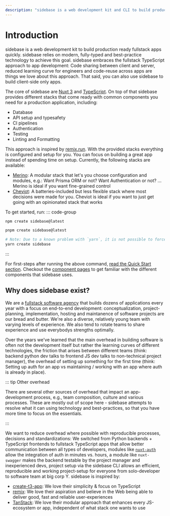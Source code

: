 ```yaml
---
description: "sidebase is a web development kit and CLI to build production ready fullstack apps quickly. This page offers a broad introduction of the CLI."
---
```

# Introduction

sidebase is a web development kit to build production ready fullstack apps quickly. sidebase relies on modern, fully-typed and best-practice technology to achieve this goal. sidebase embraces the fullstack TypeScript approach to app development: Code sharing between client and server, reduced learning curve for engineers and code-reuse across apps are things we love about this approach. That said, you can also use sidebase to build client-side only apps.

The core of sidebase are [Nuxt 3](https://nuxt.com/) and [TypeScript](https://www.typescriptlang.org/). On top of that sidebase provides different stacks that come ready with common components you need for a production application, including:
- Database
- API setup and typesafety
- CI pipelines
- Authentication
- Testing
- Linting and Formatting

This approach is inspired by [remix.run](https://remix.run). With the provided stacks everything is configured and setup for you. You can focus on building a great app instead of spending time on setup. Currently, the following stacks are available:
- [Merino](/sidebase/welcome/stacks#merino): A modular stack that let's you choose configuration and modules, e.g.: Want Prisma ORM or not? Want Authentication or not? ... Merino is ideal if you want fine-grained control
- [Cheviot](/sidebase/welcome/stacks#cheviot): A batteries-included but less flexible stack where most decisions were made for you. Cheviot is ideal if you want to just get going with an opinionated stack that works

To get started, run:
::: code-group

```bash [npm]
npm create sidebase@latest
```

```bash [pnpm]
pnpm create sidebase@latest
```

```bash [yarn]
# Note: Due to a known problem with `yarn`, it is not possible to force yarn to always use `@latest`: https://github.com/yarnpkg/yarn/issues/6587
yarn create sidebase
```

:::

For first-steps after running the above command, [read the Quick Start section](/sidebase/welcome/quick-start#first-steps). Checkout the [component pages](/sidebase/components/index) to get familiar with the different components that sidebase uses.

## Why does sidebase exist?

We are a [fullstack software agency](https://github.com/sidestream-tech) that builds dozens of applications every year with a focus on end-to-end development: conceptualization, project-planning, implementation, hosting and maintanence of software projects are our bread and butter. We're also a diverse, relatively young team with varying levels of experience. We also tend to rotate teams to share experience and use everybodys strengths optimally.

Over the years we've learned that the main overhead in building software is often not the development itself but rather the learning curves of different technologies, the friction that arises between different teams (think: backend python dev talks to frontend JS dev talks to non-technical project manager), the overhead of setting up something for the first time (think: Setting up auth for an app vs maintaining / working with an app where auth is already in place).

::: tip Other overhead

There are several other sources of overhead that impact an app-development process, e.g., team composition, culture and various processes. These are mostly out of scope here - sidebase attempts to resolve what it can using technology and best-practices, so that you have more time to focus on the essentials.

:::

We want to reduce overhead where possible with reproducible processes, decisions and standardizations: We switched from Python backends + TypeScript frontends to fullstack TypeScript apps that allow better communication between all types of developers, modules like [`nuxt-auth`](https://auth.sidebase.io) allow the integration of auth in minutes vs. hours, a module like `nuxt-swagger` makes the backend testable by the project manager and inexperienced devs, project setup via the sidebase CLI allows an efficient, reproducible and working project-setup for everyone from solo-developer to software team at big corp Y. sidebase is inspired by:
- [create-t3-app](https://create.t3.gg/): We love their simplicity & focus on TypeScript
- [remix](https://remix.run/): We love their aspiration and believe in the Web being able to deliver good, fast and reliable user-experiences
- [TanStack](https://tanstack.com/): We love their modular approach that enhances every JS-ecosystem or app, independent of what stack one wants to use
